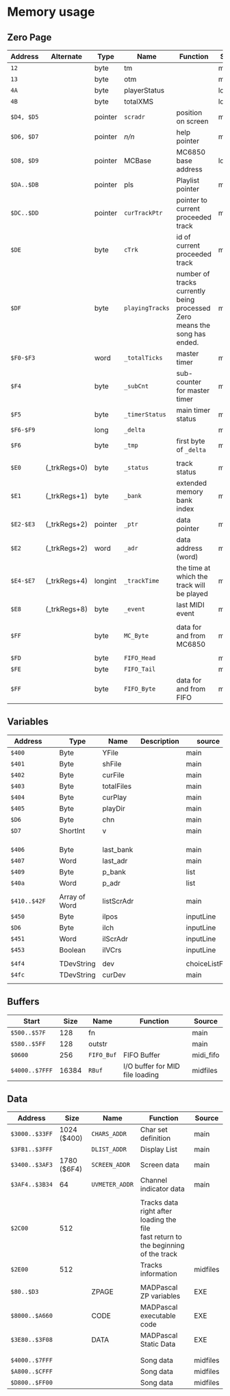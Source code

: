 # Memory usage

## Zero Page

| Address    | Alternate    | Type    | Name            | Function                                                     | Source    |
| ---------- | ------------ | ------- | --------------- | ------------------------------------------------------------ | --------- |
| `12`       |              | byte    | tm              |                                                              | main      |
| `13`       |              | byte    | otm             |                                                              | main      |
| `4A`       |              | byte    | playerStatus    |                                                              | loader    |
| `4B`       |              | byte    | totalXMS        |                                                              | loader    |
| `$D4, $D5` |              | pointer | `scradr`        | position on screen                                           | main      |
| `$D6, $D7` |              | pointer | *n/n*           | help pointer                                                 | main      |
| `$D8, $D9` |              | pointer | MCBase          | MC6850 base address                                          | loader    |
| `$DA..$DB` |              | pointer | pls             | Playlist pointer                                             | main      |
| `$DC..$DD` |              | pointer | `curTrackPtr`   | pointer to current proceeded track                           | midfiles  |
| `$DE`      |              | byte    | `cTrk`          | id of current proceeded track                                | midfiles  |
| `$DF`      |              | byte    | `playingTracks` | number of tracks currently being processed<br />Zero means the song has ended. | midfiles  |
| `$F0-$F3`  |              | word    | `_totalTicks`   | master timer                                                 | midfiles  |
| `$F4`      |              | byte    | `_subCnt`       | sub-counter for master timer                                 | midfiles  |
| `$F5`      |              | byte    | `_timerStatus`  | main timer status                                            | midfiles  |
| `$F6-$F9`  |              | long    | `_delta`        |                                                              | midfiles  |
| `$F6`      |              | byte    | `_tmp`          | first byte of `_delta`                                       | midfiles  |
|            |              |         |                 |                                                              |           |
| `$E0`      | (_trkRegs+0) | byte    | `_status`       | track status                                                 | midfiles  |
| `$E1`      | (_trkRegs+1) | byte    | `_bank`         | extended memory bank index                                   | midfiles  |
| `$E2-$E3`  | (_trkRegs+2) | pointer | `_ptr`          | data pointer                                                 | midfiles  |
| `$E2`      | (_trkRegs+2) | word    | `_adr`          | data address (word)                                          | midfiles  |
| `$E4-$E7`  | (_trkRegs+4) | longint | `_trackTime`    | the time at which the track will be played                   | midfiles  |
| `$E8`      | (_trkRegs+8) | byte    | `_event`        | last MIDI event                                              | midfiles  |
|            |              |         |                 |                                                              |           |
| `$FF`      |              | byte    | `MC_Byte`       | data for and from MC6850                                     | mc6850    |
|            |              |         |                 |                                                              |           |
| `$FD`      |              | byte    | `FIFO_Head`     |                                                              | midi_fifo |
| `$FE`      |              | byte    | `FIFO_Tail`     |                                                              | midi_fifo |
| `$FF`      |              | byte    | `FIFO_Byte`     | data for and from FIFO                                       | midi_fifo |



## Variables

| Address      |      | Type          | Name       | Description | source         |
| ------------ | ---- | ------------- | ---------- | ----------- | -------------- |
| `$400`       |      | Byte          | YFile      |             | main           |
| `$401`       |      | Byte          | shFile     |             | main           |
| `$402`       |      | Byte          | curFile    |             | main           |
| `$403`       |      | Byte          | totalFiles |             | main           |
| `$404`       |      | Byte          | curPlay    |             | main           |
| `$405`       |      | Byte          | playDir    |             | main           |
| `$D6`        |      | Byte          | chn        |             | main           |
| `$D7`        |      | ShortInt      | v          |             | main           |
|              |      |               |            |             |                |
|              |      |               |            |             |                |
|              |      |               |            |             |                |
| `$406`       |      | Byte          | last_bank  |             | main           |
| `$407`       |      | Word          | last_adr   |             | main           |
| `$409`       |      | Byte          | p_bank     |             | list           |
| `$40a`       |      | Word          | p_adr      |             | list           |
|              |      |               |            |             |                |
| `$410..$42F` |      | Array of Word | listScrAdr |             | main           |
| `$450`       |      | Byte          | ilpos      |             | inputLine      |
| `$D6`        |      | Byte          | ilch       |             | inputLine      |
| `$451`       |      | Word          | ilScrAdr   |             | inputLine      |
| `$453`       |      | Boolean       | ilVCrs     |             | inputLine      |
|              |      |               |            |             |                |
| `$4f4`       |      | TDevString    | dev        |             | choiceListFile |
| `$4fc`       |      | TDevString    | curDev     |             | main           |
|              |      |               |            |             |                |



## Buffers

| Start          | Size  | Name       | Function                        | Source    |
| -------------- | ----- | ---------- | ------------------------------- | --------- |
| `$500..$57F`   | 128   | fn         |                                 | main      |
| `$580..$5FF`   | 128   | outstr     |                                 | main      |
| `$0600`        | 256   | `FIFO_Buf` | FIFO Buffer                     | midi_fifo |
| `$4000..$7FFF` | 16384 | `RBuf`     | I/O buffer for MID file loading | midfiles  |



## Data

| Address        | Size        | Name           | Function                                                     | Source   |
| -------------- | ----------- | -------------- | ------------------------------------------------------------ | -------- |
| `$3000..$33FF` | 1024 ($400) | `CHARS_ADDR`   | Char set definition                                          | main     |
| `$3FB1..$3FFF` |             | `DLIST_ADDR`   | Display List                                                 | main     |
| `$3400..$3AF3` | 1780 ($6F4) | `SCREEN_ADDR`  | Screen data                                                  | main     |
| `$3AF4..$3B34` | 64          | `UVMETER_ADDR` | Channel indicator data                                       | main     |
|                |             |                |                                                              |          |
| `$2C00`        | 512         |                | Tracks data right after loading the file<br />fast return to the beginning of the track |          |
| `$2E00`        | 512         |                | Tracks information                                           | midfiles |
|                |             |                |                                                              |          |
| `$80..$D3`     |             | ZPAGE          | MADPascal ZP variables                                       | EXE      |
| `$8000..$A660` |             | CODE           | MADPascal executable code                                    | EXE      |
| `$3E80..$3F08` |             | DATA           | MADPascal Static Data                                        | EXE      |
|                |             |                |                                                              |          |
|                |             |                |                                                              |          |
| `$4000..$7FFF` |             |                | Song data                                                    | midfiles |
| `$A800..$CFFF` |             |                | Song data                                                    | midfiles |
| `$D800..$FF00` |             |                | Song data                                                    | midfiles |

